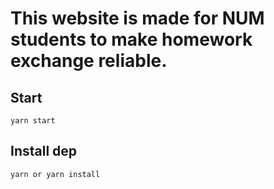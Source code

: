 # This website is made for NUM students to make homework exchange reliable.

## Start

```
yarn start
```
## Install dep

```
yarn or yarn install
```